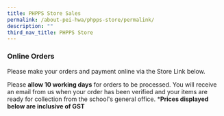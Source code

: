 ```yaml
---
title: PHPPS Store Sales
permalink: /about-pei-hwa/phpps-store/permalink/
description: ""
third_nav_title: PHPPS Store
---
```

### Online Orders 

Please make your orders and payment online via the Store Link below. 

Please **allow 10 working days** for orders 
to be processed. You will receive an email from us when your order has been verified and your items are ready for collection from the school's general office.  ***Prices displayed below are inclusive of GST**